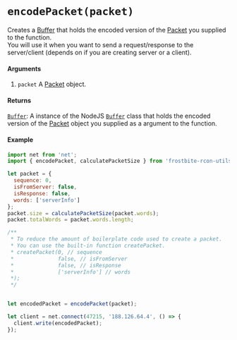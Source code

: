 # `encodePacket(packet)`

Creates a [Buffer](https://nodejs.org/api/buffer.html) that holds the encoded version of the [Packet](Packet.md) you supplied to the function.  
You will use it when you want to send a request/response to the server/client (depends on if you are creating server or a client).

#### Arguments

1. `packet` A [Packet](Packet.md) object.


#### Returns

[`Buffer`](https://nodejs.org/api/buffer.html): A instance of the NodeJS [`Buffer`](https://nodejs.org/api/buffer.html) class that holds the encoded version of the [Packet](Packet.md) object you supplied as a argument to the function.

#### Example

```js
import net from 'net';
import { encodePacket, calculatePacketSize } from 'frostbite-rcon-utils';

let packet = {
  sequence: 0,
  isFromServer: false,
  isResponse: false,
  words: ['serverInfo']
};
packet.size = calculatePacketSize(packet.words);
packet.totalWords = packet.words.length;

/**
 * To reduce the amount of boilerplate code used to create a packet.
 * You can use the built-in function createPacket.
 * createPacket(0, // sequence
 *              false, // isFromServer
 *              false, // isResponse
 *              ['serverInfo'] // words
 *);
 */


let encodedPacket = encodePacket(packet);

let client = net.connect(47215, '188.126.64.4', () => {
  client.write(encodedPacket);
});

```

